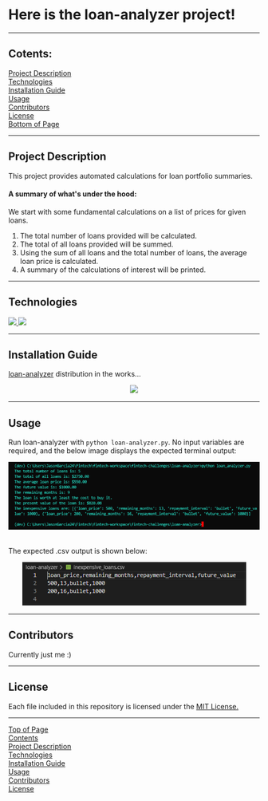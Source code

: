 # <a id="Top-of-Page">Here is the loan-analyzer project!</a>
***
## <a id="Contents">Cotents:</a>
[Project Description](#Project-Description)<br>
[Technologies](#Technologies)<br>
[Installation Guide](#Installation-Guide)<br>
[Usage](#Usage)<br>
[Contributors](#Contributors)<br>
[License](#License)<br>
[Bottom of Page](#Bottom-of-Page)<br>
***
## <a id="Project-Description">Project Description</a>
This project provides automated calculations for loan portfolio summaries.

#### A summary of what's under the hood:
We start with some fundamental calculations on a list of prices for given loans.
1. The total number of loans provided will be calculated.
2. The total of all loans provided will be summed.
3. Using the sum of all loans and the total number of loans, the average loan price is calculated.
4. A summary of the calculations of interest will be printed.
***
## <a id="Technologies">Technologies</a>
<a href="https://docs.python.org/release/3.7.10/"><img src="https://img.shields.io/badge/python-3.7.10%2B-green">
<a href="https://jupyter-notebook.readthedocs.io/en/stable/"><img src="https://img.shields.io/badge/jupyter--notebook-6.4.0-blue"></a>
***
## <a id="Installation-Guide">Installation Guide</a>
<a href="https://github.com/jasonjgarcia24/fintech-analytics-toolbox">loan-analyzer</a> distribution in the works...<br>
    
<center><img src="https://media.giphy.com/media/k7LxZAzC9V70s/giphy.gif" /></center>

***
## <a id="Usage">Usage</a>
Run loan-analyzer with `python loan-analyzer.py`. No input variables are required, and the below image displays the expected terminal output:<br>
<center><img src="img/python_loan-analyzer_call.png" title="Terminal results of loan-analyzer.py" /></center><br>

The expected .csv output is shown below:<br>
<center><img src="img/loan-analyzer_output-csv.png" title="CSV results of loan-analyzer.py" /></center>

***
## <a id="Contributors">Contributors</a>
Currently just me :)<br>
***
## <a id="License">License</a>
Each file included in this repository is licensed under the <a href="https://github.com/jasonjgarcia24/loan-analyzer/blob/main/LICENSE">MIT License.</a>
***
[Top of Page](#Top-of-Page)<br>
[Contents](#Contents)<br>
[Project Description](#Project-Description)<br>
[Technologies](#Technologies)<br>
[Installation Guide](#Installation-Guide)<br>
[Usage](#Usage)<br>
[Contributors](#Contributors)<br>
[License](#License)<br>
<a id="Bottom-of-Page"></a>
